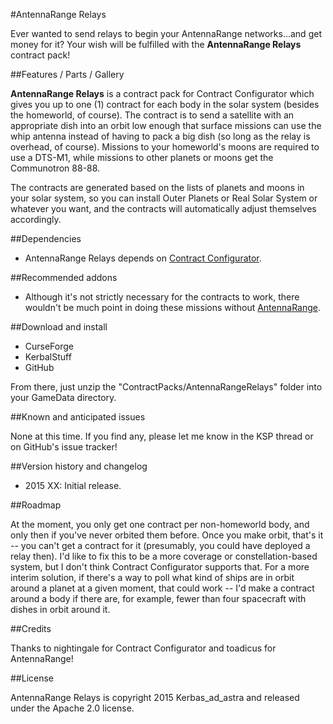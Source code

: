 #AntennaRange Relays

Ever wanted to send relays to begin your AntennaRange networks...and get money for it?  Your wish will be fulfilled with the **AntennaRange Relays** contract pack!

##Features / Parts / Gallery

**AntennaRange Relays** is a contract pack for Contract Configurator which gives you up to one (1) contract for each body in the solar system (besides the homeworld, of course).  The contract is to send a satellite with an appropriate dish into an orbit low enough that surface missions can use the whip antenna instead of having to pack a big dish (so long as the relay is overhead, of course).  Missions to your homeworld's moons are required to use a DTS-M1, while missions to other planets or moons get the Communotron 88-88.

The contracts are generated based on the lists of planets and moons in your solar system, so you can install Outer Planets or Real Solar System or whatever you want, and the contracts will automatically adjust themselves accordingly.

##Dependencies

* AntennaRange Relays depends on [Contract Configurator](http://forum.kerbalspaceprogram.com/threads/101604-1-0-2-Contract-Configurator-v1-0-4-2015-05-08).

##Recommended addons

* Although it's not strictly necessary for the contracts to work, there wouldn't be much point in doing these missions without [AntennaRange](http://forum.kerbalspaceprogram.com/threads/56440-1-0-AntennaRange-1-8-Enforce-and-Encourage-Antenna-Diversity).

##Download and install

* CurseForge
* KerbalStuff
* GitHub

From there, just unzip the "ContractPacks/AntennaRangeRelays" folder into your GameData directory.

##Known and anticipated issues

None at this time.  If you find any, please let me know in the KSP thread or on GitHub's issue tracker!

##Version history and changelog

* 2015 XX: Initial release.

##Roadmap

At the moment, you only get one contract per non-homeworld body, and only then if you've never orbited them before.  Once you make orbit, that's it -- you can't get a contract for it (presumably, you could have deployed a relay then).  I'd like to fix this to be a more coverage or constellation-based system, but I don't think Contract Configurator supports that.  For a more interim solution, if there's a way to poll what kind of ships are in orbit around a planet at a given moment, that could work -- I'd make a contract around a body if there are, for example, fewer than four spacecraft with dishes in orbit around it.

##Credits

Thanks to nightingale for Contract Configurator and toadicus for AntennaRange!

##License

AntennaRange Relays is copyright 2015 Kerbas_ad_astra and released under the Apache 2.0 license.
